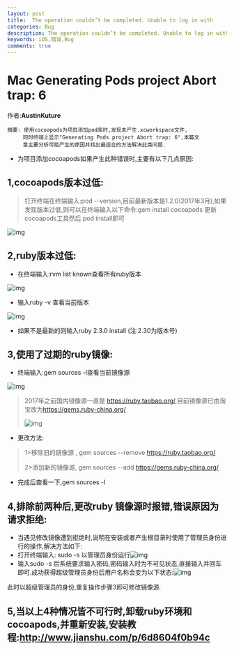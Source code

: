```yaml
---
layout: post
title:  The operation couldn’t be completed. Unable to log in with
categories: Bug
description: The operation couldn’t be completed. Unable to log in with
keywords: iOS,错误,Bug
comments: true
---
```




# Mac Generating Pods project Abort trap: 6

作者:**AustinKuture**

```
摘要: 使用cocoapods为项目添加pod库时,发现未产生.xcworkspace文件,
     同时终端上显示"Generating Pods project Abort trap: 6",本篇文
     章主要分析可能产生的原因并找出最适合的方法解决此类问题.
```

- 为项目添加cocoapods如果产生此种错误时,主要有以下几点原因:

## 1,cocoapods版本过低:

> 打开终端在终端输入:pod --version,目前最新版本是1.2.0(2017年3月),如果发现版本过低,则可以在终端输入以下命令:gem install cocoapods 更新cocoapods工具然后 pod install即可

![img](https://static.oschina.net/uploads/space/2017/0301/164513_oA5x_2728740.png)

## 2,ruby版本过低:

- 在终端输入:rvm list known查看所有ruby版本 

![img](https://static.oschina.net/uploads/space/2017/0301/163404_bYHq_2728740.png)                             

- 输入ruby -v 查看当前版本

![img](https://static.oschina.net/uploads/space/2017/0301/163450_lQoy_2728740.png)

- 如果不是最新的则输入ruby 2.3.0 install  (注:2.30为版本号)

## 3,使用了过期的ruby镜像:

- 终端输入:gem sources -l查看当前镜像源

![img](https://static.oschina.net/uploads/space/2017/0301/163756_bzuQ_2728740.png)

> 2017年之前国内镜像源一直是 <https://ruby.taobao.org/>,目前镜像源已由淘宝改为<https://gems.ruby-china.org/>
>
> ![img](https://static.oschina.net/uploads/space/2017/0301/164048_rMB6_2728740.png)

- 更改方法:

> 1>移除旧的镜像源 , gem sources --remove https://ruby.taobao.org/
>
> 2>添加新的镜像源, gem sources --add https://gems.ruby-china.org/

- 完成后查看一下,gem sources -l

## 4,排除前两种后,更改ruby 镜像源时报错,错误原因为请求拒绝:

- 当遇见修改镜像遭到拒绝时,说明在安装或者产生根目录时使用了管理员身份进行的操作,解决方法如下:
- 打开终端输入: sudo -s 以管理员身份运行![img](https://static.oschina.net/uploads/space/2017/0301/164938_Kzt7_2728740.png)           
- 输入sudo -s 后系统要求输入密码,密码输入时为不可见状态,直接输入并回车即可.成功获得超级管理员身份后用户名称会变为以下状态:![img](https://static.oschina.net/uploads/space/2017/0301/165246_bph4_2728740.png)

此时以超级管理员的身份,重复操作步骤3即可修改镜像源.

## 5,当以上4种情况皆不可行时,卸载ruby环境和cocoapods,并重新安装,安装教程:<http://www.jianshu.com/p/6d8604f0b94c>